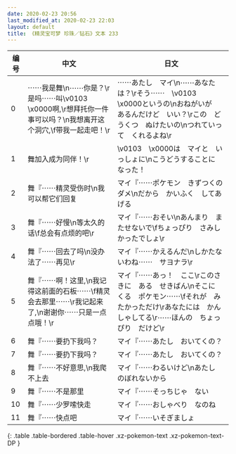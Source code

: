 ```yaml
---
date: 2020-02-23 20:56
last_modified_at: 2020-02-23 22:03
layout: default
title: 《精灵宝可梦 珍珠／钻石》文本 233
---
```

| 编号 | 中文 | 日文 |
| ---- | ---- | ---- |
| 0 | ⋯⋯我是舞\n⋯⋯你是？\r是吗⋯⋯叫\v0103　\x0000啊,\r想拜托你一件事可以吗？\n我想离开这个洞穴,\f带我一起走吧！\r | ⋯⋯あたし　マイ\n⋯⋯あなたは？\rそう⋯⋯　\v0103　\x0000というの\nおねがいが　あるんだけど　いい？\rこの　どうくつ　ぬけたいの\nつれていって　くれるよね\r |
| 1 | 舞加入成为同伴！\r | \v0103　\x0000は　マイと　いっしょに\nこうどうすることに　なった！ |
| 2 | 舞『⋯⋯精灵受伤时\n我可以帮它们回复 | マイ『⋯⋯ポケモン　きずつくの　ダメ\nだから　かいふく　してあげる |
| 3 | 舞『⋯⋯好慢\n等太久的话\f总会有点烦的吧\r | マイ『⋯⋯おそい\nあんまり　またせないで\fちょっぴり　さみしかったでしょ\r |
| 4 | 舞『⋯⋯回去了吗\n没办法了⋯⋯再见\r | マイ『⋯⋯かえるんだ\nしかたないわね⋯⋯　サヨナラ\r |
| 5 | 舞『⋯⋯啊！这里,\n我记得这前面的石板⋯⋯\f精灵会去那里⋯⋯\r我记起来了,\n谢谢你⋯⋯只是一点点哦！\r | マイ『⋯⋯あっ！　ここ\rこのさきに　ある　せきばん\nそこに　くる　ポケモン⋯⋯\fそれが　みたかっただけ\rあなたには　かんしゃしてる\r⋯⋯ほんの　ちょっぴり　だけど\r |
| 6 | 舞『⋯⋯要扔下我吗？ | マイ『⋯⋯あたし　おいてくの？ |
| 7 | 舞『⋯⋯要扔下我吗？ | マイ『⋯⋯あたし　おいてくの？ |
| 8 | 舞『⋯⋯不好意思,\n我爬不上去 | マイ『⋯⋯わるいけど\nあたし　のぼれないから |
| 9 | 舞『⋯⋯不是那里 | マイ『⋯⋯そっちじゃ　ない |
| 10 | 舞『⋯⋯少罗嗦快走 | マイ『⋯⋯おしゃべり　なのね |
| 11 | 舞『⋯⋯快点吧 | マイ『⋯⋯いそぎましょ |
{: .table .table-bordered .table-hover .xz-pokemon-text .xz-pokemon-text-DP }